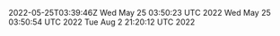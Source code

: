 2022-05-25T03:39:46Z
Wed May 25 03:50:23 UTC 2022
Wed May 25 03:50:54 UTC 2022
Tue Aug  2 21:20:12 UTC 2022
